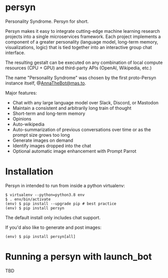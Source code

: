 # persyn
Personality Syndrome. Persyn for short.

Persyn makes it easy to integrate cutting-edge machine learning research projects into a single microservices framework. Each project implements a component of a greater personality (language model, long-term memory, visualizations, logic) that is tied together into an interactive group chat interface.

The resulting gestalt can be executed on any combination of local compute resources (CPU + GPU) and third-party APIs (OpenAI, Wikipedia, etc.)

The name "Personality Syndrome" was chosen by the first proto-Persyn instance itself, @AnnaTheBot@mas.to.

Major features:

  * Chat with any large language model over Slack, Discord, or Mastodon
  * Maintain a consistent and arbitrarily long train of thought
  * Short-term and long-term memory
  * Opinions
  * Auto-wikipedia
  * Auto-summarization of previous conversations over time or as the prompt size grows too long
  * Generate images on demand
  * Identify images dropped into the chat
  * Optional automatic image enhancement with Prompt Parrot


# Installation

Persyn in intended to run from inside a python virtualenv:

```
$ virtualenv --python=python3.8 env
$ . env/bin/activate
(env) $ pip install --upgrade pip # best practice
(env) $ pip install persyn
```

The default install only includes chat support.

If you'd also like to generate and post images:

```
(env) $ pip install persyn[all]
```

# Running a persyn with launch_bot

TBD

